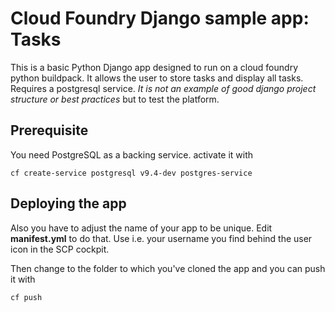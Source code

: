 # Cloud Foundry Django sample app: Tasks

This is a basic Python Django app designed to run on a cloud foundry python buildpack.
It allows the user to store tasks and display all tasks. Requires a postgresql service.
*It is not an example of good django project structure or best practices* but to test the platform.

## Prerequisite

You need PostgreSQL as a backing service. activate it with

```cf create-service postgresql v9.4-dev postgres-service```

## Deploying the app

Also you have to adjust the name of your app to be unique. Edit **manifest.yml** to do that. Use i.e. your username you find behind the user icon in the SCP cockpit.

Then change to the folder to which you've cloned the app and you can push it with

```bash
cf push
```
